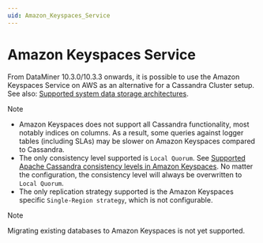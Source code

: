 ```yaml
---
uid: Amazon_Keyspaces_Service
---
```


# Amazon Keyspaces Service

From DataMiner 10.3.0/10.3.3 onwards, it is possible to use the Amazon Keyspaces Service on AWS as an alternative for a Cassandra Cluster setup. See also: [Supported system data storage architectures](xref:Supported_system_data_storage_architectures).

> [!NOTE]
>
> - Amazon Keyspaces does not support all Cassandra functionality, most notably indices on columns. As a result, some queries against logger tables (including SLAs) may be slower on Amazon Keyspaces compared to Cassandra.
> - The only consistency level supported is `Local Quorum`. See [Supported Apache Cassandra consistency levels in Amazon Keyspaces](https://docs.aws.amazon.com/keyspaces/latest/devguide/consistency.html). No matter the configuration, the consistency level will always be overwritten to `Local Quorum`.
> - The only replication strategy supported is the Amazon Keyspaces specific `Single-Region strategy`, which is not configurable.

> [!NOTE]
> Migrating existing databases to Amazon Keyspaces is not yet supported.
